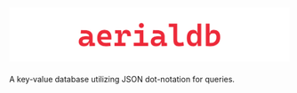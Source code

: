 ![An image with word "aerialdb" written in red coloring.](https://github.com/owohai/aerialdb/blob/main/images/aerialdb_banner.png?raw=true)
--- 
A key-value database utilizing JSON dot-notation for queries.
